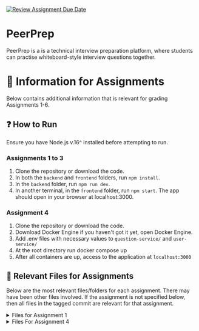[![Review Assignment Due Date](https://classroom.github.com/assets/deadline-readme-button-24ddc0f5d75046c5622901739e7c5dd533143b0c8e959d652212380cedb1ea36.svg)](https://classroom.github.com/a/6BOvYMwN)
# PeerPrep
PeerPrep is a is a technical interview preparation platform, where students can practise whiteboard-style interview questions together.

# 📃 Information for Assignments
Below contains additional information that is relevant for grading Assignments 1-6.

## ❓ How to Run
Ensure you have Node.js v.16^ installed before attempting to run.

### Assignments 1 to 3
1. Clone the repository or download the code.
2. In both the `backend` and `frontend` folders, run `npm install`.
3. In the `backend` folder, run `npm run dev`.
4. In another terminal, in the `frontend` folder, run `npm start`. The app should open in your browser at localhost:3000.
### Assignment 4
1. Clone the repository or download the code.
2. Download Docker Engine if you haven't got it yet, open Docker Engine.
3. Add .env files with necessary values to `question-service/` and `user-service/`
4. At the root directory run docker compose up
5. After all containers are up, access to the application at `localhost:3000`
## 📁 Relevant Files for Assignments
Below are the most relevant files/folders for each assignment. There may have been other files involved. If the assignment is not specified below, then all files in the tagged commit are relevant for that assignment.

<details>
<summary>Files for Assignment 1</summary>

* `frontend/src/App.js`
* `frontend/src/pages/questions.js`
* `frontend/src/components/questions`

</details>
<details>
<summary>Files For Assignment 4</summary>

* `*/Dockerfile`
* `*/.dockerignore`
* `nginx/`
* `docker-compose.yml`
</details>